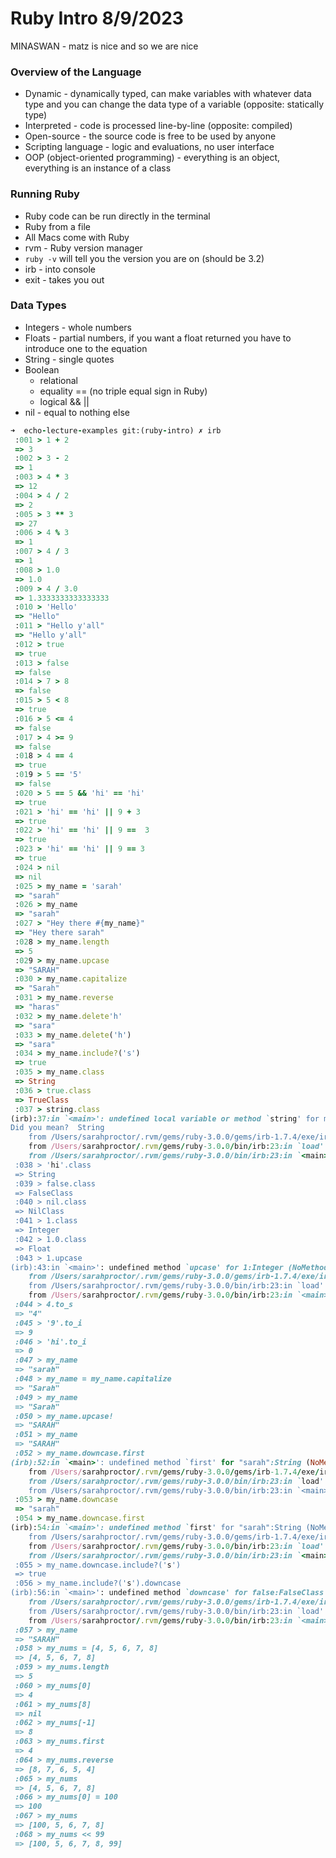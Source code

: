 # Ruby Intro 8/9/2023

MINASWAN - matz is nice and so we are nice

### Overview of the Language

- Dynamic - dynamically typed, can make variables with whatever data type and you can change the data type of a variable (opposite: statically type)
- Interpreted - code is processed line-by-line (opposite: compiled)
- Open-source - the source code is free to be used by anyone
- Scripting language - logic and evaluations, no user interface
- OOP (object-oriented programming) - everything is an object, everything is an instance of a class

### Running Ruby

- Ruby code can be run directly in the terminal
- Ruby from a file
- All Macs come with Ruby
- rvm - Ruby version manager
- `ruby -v` will tell you the version you are on (should be 3.2)
- irb - into console
- exit - takes you out

### Data Types

- Integers - whole numbers
- Floats - partial numbers, if you want a float returned you have to introduce one to the equation
- String - single quotes
- Boolean
  - relational
  - equality == (no triple equal sign in Ruby)
  - logical && ||
- nil - equal to nothing else

```ruby
➜  echo-lecture-examples git:(ruby-intro) ✗ irb
 :001 > 1 + 2
 => 3
 :002 > 3 - 2
 => 1
 :003 > 4 * 3
 => 12
 :004 > 4 / 2
 => 2
 :005 > 3 ** 3
 => 27
 :006 > 4 % 3
 => 1
 :007 > 4 / 3
 => 1
 :008 > 1.0
 => 1.0
 :009 > 4 / 3.0
 => 1.3333333333333333
 :010 > 'Hello'
 => "Hello"
 :011 > "Hello y'all"
 => "Hello y'all"
 :012 > true
 => true
 :013 > false
 => false
 :014 > 7 > 8
 => false
 :015 > 5 < 8
 => true
 :016 > 5 <= 4
 => false
 :017 > 4 >= 9
 => false
 :018 > 4 == 4
 => true
 :019 > 5 == '5'
 => false
 :020 > 5 == 5 && 'hi' == 'hi'
 => true
 :021 > 'hi' == 'hi' || 9 + 3
 => true
 :022 > 'hi' == 'hi' || 9 ==  3
 => true
 :023 > 'hi' == 'hi' || 9 == 3
 => true
 :024 > nil
 => nil
 :025 > my_name = 'sarah'
 => "sarah"
 :026 > my_name
 => "sarah"
 :027 > "Hey there #{my_name}"
 => "Hey there sarah"
 :028 > my_name.length
 => 5
 :029 > my_name.upcase
 => "SARAH"
 :030 > my_name.capitalize
 => "Sarah"
 :031 > my_name.reverse
 => "haras"
 :032 > my_name.delete'h'
 => "sara"
 :033 > my_name.delete('h')
 => "sara"
 :034 > my_name.include?('s')
 => true
 :035 > my_name.class
 => String
 :036 > true.class
 => TrueClass
 :037 > string.class
(irb):37:in `<main>': undefined local variable or method `string' for main:Object (NameError)
Did you mean?  String
	from /Users/sarahproctor/.rvm/gems/ruby-3.0.0/gems/irb-1.7.4/exe/irb:9:in `<top (required)>'
	from /Users/sarahproctor/.rvm/gems/ruby-3.0.0/bin/irb:23:in `load'
	from /Users/sarahproctor/.rvm/gems/ruby-3.0.0/bin/irb:23:in `<main>'
 :038 > 'hi'.class
 => String
 :039 > false.class
 => FalseClass
 :040 > nil.class
 => NilClass
 :041 > 1.class
 => Integer
 :042 > 1.0.class
 => Float
 :043 > 1.upcase
(irb):43:in `<main>': undefined method `upcase' for 1:Integer (NoMethodError)
	from /Users/sarahproctor/.rvm/gems/ruby-3.0.0/gems/irb-1.7.4/exe/irb:9:in `<top (required)>'
	from /Users/sarahproctor/.rvm/gems/ruby-3.0.0/bin/irb:23:in `load'
	from /Users/sarahproctor/.rvm/gems/ruby-3.0.0/bin/irb:23:in `<main>'
 :044 > 4.to_s
 => "4"
 :045 > '9'.to_i
 => 9
 :046 > 'hi'.to_i
 => 0
 :047 > my_name
 => "sarah"
 :048 > my_name = my_name.capitalize
 => "Sarah"
 :049 > my_name
 => "Sarah"
 :050 > my_name.upcase!
 => "SARAH"
 :051 > my_name
 => "SARAH"
 :052 > my_name.downcase.first
(irb):52:in `<main>': undefined method `first' for "sarah":String (NoMethodError)
	from /Users/sarahproctor/.rvm/gems/ruby-3.0.0/gems/irb-1.7.4/exe/irb:9:in `<top (required)>'
	from /Users/sarahproctor/.rvm/gems/ruby-3.0.0/bin/irb:23:in `load'
	from /Users/sarahproctor/.rvm/gems/ruby-3.0.0/bin/irb:23:in `<main>'
 :053 > my_name.downcase
 => "sarah"
 :054 > my_name.downcase.first
(irb):54:in `<main>': undefined method `first' for "sarah":String (NoMethodError)
	from /Users/sarahproctor/.rvm/gems/ruby-3.0.0/gems/irb-1.7.4/exe/irb:9:in `<top (required)>'
	from /Users/sarahproctor/.rvm/gems/ruby-3.0.0/bin/irb:23:in `load'
	from /Users/sarahproctor/.rvm/gems/ruby-3.0.0/bin/irb:23:in `<main>'
 :055 > my_name.downcase.include?('s')
 => true
 :056 > my_name.include?('s').downcase
(irb):56:in `<main>': undefined method `downcase' for false:FalseClass (NoMethodError)
	from /Users/sarahproctor/.rvm/gems/ruby-3.0.0/gems/irb-1.7.4/exe/irb:9:in `<top (required)>'
	from /Users/sarahproctor/.rvm/gems/ruby-3.0.0/bin/irb:23:in `load'
	from /Users/sarahproctor/.rvm/gems/ruby-3.0.0/bin/irb:23:in `<main>'
 :057 > my_name
 => "SARAH"
 :058 > my_nums = [4, 5, 6, 7, 8]
 => [4, 5, 6, 7, 8]
 :059 > my_nums.length
 => 5
 :060 > my_nums[0]
 => 4
 :061 > my_nums[8]
 => nil
 :062 > my_nums[-1]
 => 8
 :063 > my_nums.first
 => 4
 :064 > my_nums.reverse
 => [8, 7, 6, 5, 4]
 :065 > my_nums
 => [4, 5, 6, 7, 8]
 :066 > my_nums[0] = 100
 => 100
 :067 > my_nums
 => [100, 5, 6, 7, 8]
 :068 > my_nums << 99
 => [100, 5, 6, 7, 8, 99]
```
